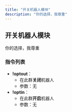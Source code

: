 ```yaml
---
title: "开关机器人模块"
description: "你的选择，我尊重"
---
```


## 开关机器人模块

你的选择，我尊重

### 指令列表

- **!optout**：
    - 在此群**关闭**机器人
    - 参数：无
- **!optin**：
    - 在此群**开启**机器人
    - 参数：无